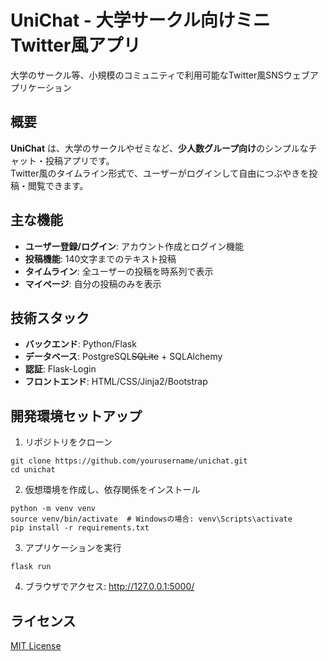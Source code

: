 # UniChat - 大学サークル向けミニTwitter風アプリ

大学のサークル等、小規模のコミュニティで利用可能なTwitter風SNSウェブアプリケーション

## 概要

**UniChat** は、大学のサークルやゼミなど、**少人数グループ向け**のシンプルなチャット・投稿アプリです。  
Twitter風のタイムライン形式で、ユーザーがログインして自由につぶやきを投稿・閲覧できます。

## 主な機能

- **ユーザー登録/ログイン**: アカウント作成とログイン機能
- **投稿機能**: 140文字までのテキスト投稿
- **タイムライン**: 全ユーザーの投稿を時系列で表示
- **マイページ**: 自分の投稿のみを表示

## 技術スタック

- **バックエンド**: Python/Flask
- **データベース**: PostgreSQL~~SQLite~~ + SQLAlchemy
- **認証**: Flask-Login
- **フロントエンド**: HTML/CSS/Jinja2/Bootstrap

## 開発環境セットアップ

1. リポジトリをクローン
```
git clone https://github.com/yourusername/unichat.git
cd unichat
```

2. 仮想環境を作成し、依存関係をインストール
```
python -m venv venv
source venv/bin/activate  # Windowsの場合: venv\Scripts\activate
pip install -r requirements.txt
```

3. アプリケーションを実行
```
flask run
```

4. ブラウザでアクセス: http://127.0.0.1:5000/

## ライセンス

[MIT License](LICENSE)
